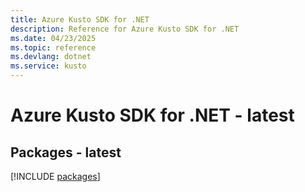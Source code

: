 ```yaml
---
title: Azure Kusto SDK for .NET
description: Reference for Azure Kusto SDK for .NET
ms.date: 04/23/2025
ms.topic: reference
ms.devlang: dotnet
ms.service: kusto
---
```

# Azure Kusto SDK for .NET - latest
## Packages - latest
[!INCLUDE [packages](kusto-index.md)]